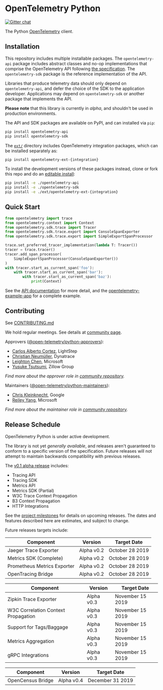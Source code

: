 # OpenTelemetry Python
[![Gitter chat][gitter-image]][gitter-url]

[gitter-image]: https://badges.gitter.im/open-telemetry/opentelemetry-python.svg
[gitter-url]: https://gitter.im/open-telemetry/opentelemetry-python?utm_source=badge&utm_medium=badge&utm_campaign=pr-badge&utm_content=badge

The Python [OpenTelemetry](https://opentelemetry.io/) client.

## Installation

This repository includes multiple installable packages. The `opentelemetry-api`
package includes abstract classes and no-op implementations that comprise the OpenTelemetry API following
[the
specification](https://github.com/open-telemetry/opentelemetry-specification).
The `opentelemetry-sdk` package is the reference implementation of the API.

Libraries that produce telemetry data should only depend on `opentelemetry-api`,
and defer the choice of the SDK to the application developer. Applications may
depend on `opentelemetry-sdk` or another package that implements the API.

**Please note** that this library is currently in _alpha_, and shouldn't be
used in production environments.

The API and SDK packages are available on PyPI, and can installed via `pip`:

```sh
pip install opentelemetry-api
pip install opentelemetry-sdk
```

The
[`ext/`](https://github.com/open-telemetry/opentelemetry-python/tree/master/ext)
directory includes OpenTelemetry integration packages, which can be installed
separately as:

```sh
pip install opentelemetry-ext-{integration}
```

To install the development versions of these packages instead, clone or fork
this repo and do an [editable
install](https://pip.pypa.io/en/stable/reference/pip_install/#editable-installs):

```sh
pip install -e ./opentelemetry-api
pip install -e ./opentelemetry-sdk
pip install -e ./ext/opentelemetry-ext-{integration}
```

## Quick Start

```python
from opentelemetry import trace
from opentelemetry.context import Context
from opentelemetry.sdk.trace import Tracer
from opentelemetry.sdk.trace.export import ConsoleSpanExporter
from opentelemetry.sdk.trace.export import SimpleExportSpanProcessor

trace.set_preferred_tracer_implementation(lambda T: Tracer())
tracer = trace.tracer()
tracer.add_span_processor(
    SimpleExportSpanProcessor(ConsoleSpanExporter())
)
with tracer.start_as_current_span('foo'):
    with tracer.start_as_current_span('bar'):
        with tracer.start_as_current_span('baz'):
            print(Context)
```

See the [API
documentation](https://open-telemetry.github.io/opentelemetry-python/) for more
detail, and the
[opentelemetry-example-app](./examples/opentelemetry-example-app/README.rst)
for a complete example.

## Contributing

See [CONTRIBUTING.md](CONTRIBUTING.md)

We hold regular meetings. See details at [community page](https://github.com/open-telemetry/community#python-sdk).

Approvers ([@open-telemetry/python-approvers](https://github.com/orgs/open-telemetry/teams/python-approvers)):

- [Carlos Alberto Cortez](https://github.com/carlosalberto), LightStep
- [Christian Neumüller](https://github.com/Oberon00), Dynatrace
- [Leighton Chen](https://github.com/lzchen), Microsoft
- [Yusuke Tsutsumi](https://github.com/toumorokoshi), Zillow Group

*Find more about the approver role in [community repository](https://github.com/open-telemetry/community/blob/master/community-membership.md#approver).*

Maintainers ([@open-telemetry/python-maintainers](https://github.com/orgs/open-telemetry/teams/python-maintainers)):

- [Chris Kleinknecht](https://github.com/c24t), Google
- [Reiley Yang](https://github.com/reyang), Microsoft

*Find more about the maintainer role in [community repository](https://github.com/open-telemetry/community/blob/master/community-membership.md#maintainer).*

## Release Schedule

OpenTelemetry Python is under active development.

The library is not yet _generally available_, and releases aren't guaranteed to
conform to a specific version of the specification. Future releases will not
attempt to maintain backwards compatibility with previous releases.

The [v0.1 alpha
release](https://github.com/open-telemetry/opentelemetry-python/releases/tag/v0.1.0)
includes:

- Tracing API
- Tracing SDK
- Metrics API
- Metrics SDK (Partial)
- W3C Trace Context Propagation
- B3 Context Propagation
- HTTP Integrations

See the [project
milestones](https://github.com/open-telemetry/opentelemetry-python/milestones)
for details on upcoming releases. The dates and features described here are
estimates, and subject to change.

Future releases targets include:

| Component                   | Version    | Target Date     |
| --------------------------- | ---------- | --------------- |
| Jaeger Trace Exporter       | Alpha v0.2 | October 28 2019 |
| Metrics SDK (Complete)      | Alpha v0.2 | October 28 2019 |
| Prometheus Metrics Exporter | Alpha v0.2 | October 28 2019 |
| OpenTracing Bridge          | Alpha v0.2 | October 28 2019 |

| Component                           | Version    | Target Date      |
| ----------------------------------- | ---------- | ---------------- |
| Zipkin Trace Exporter               | Alpha v0.3 | November 15 2019 |
| W3C Correlation Context Propagation | Alpha v0.3 | November 15 2019 |
| Support for Tags/Baggage            | Alpha v0.3 | November 15 2019 |
| Metrics Aggregation                 | Alpha v0.3 | November 15 2019 |
| gRPC Integrations                   | Alpha v0.3 | November 15 2019 |

| Component         | Version    | Target Date      |
| ----------------- | ---------- | ---------------- |
| OpenCensus Bridge | Alpha v0.4 | December 31 2019 |
